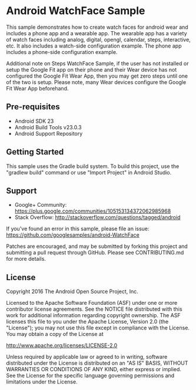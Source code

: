 
Android WatchFace Sample
===================================

This sample demonstrates how to create watch faces for android wear and includes a phone app
and a wearable app. The wearable app has a variety of watch faces including analog, digital,
opengl, calendar, steps, interactive, etc. It also includes a watch-side configuration example.
The phone app includes a phone-side configuration example.

Additional note on Steps WatchFace Sample, if the user has not installed or setup the Google Fit app
on their phone and their Wear device has not configured the Google Fit Wear App, then you may get
zero steps until one of the two is setup. Please note, many Wear devices configure the Google Fit
Wear App beforehand.

Pre-requisites
--------------

- Android SDK 23
- Android Build Tools v23.0.3
- Android Support Repository

Getting Started
---------------

This sample uses the Gradle build system. To build this project, use the
"gradlew build" command or use "Import Project" in Android Studio.

Support
-------

- Google+ Community: https://plus.google.com/communities/105153134372062985968
- Stack Overflow: http://stackoverflow.com/questions/tagged/android

If you've found an error in this sample, please file an issue:
https://github.com/googlesamples/android-WatchFace

Patches are encouraged, and may be submitted by forking this project and
submitting a pull request through GitHub. Please see CONTRIBUTING.md for more details.

License
-------

Copyright 2016 The Android Open Source Project, Inc.

Licensed to the Apache Software Foundation (ASF) under one or more contributor
license agreements.  See the NOTICE file distributed with this work for
additional information regarding copyright ownership.  The ASF licenses this
file to you under the Apache License, Version 2.0 (the "License"); you may not
use this file except in compliance with the License.  You may obtain a copy of
the License at

http://www.apache.org/licenses/LICENSE-2.0

Unless required by applicable law or agreed to in writing, software
distributed under the License is distributed on an "AS IS" BASIS, WITHOUT
WARRANTIES OR CONDITIONS OF ANY KIND, either express or implied.  See the
License for the specific language governing permissions and limitations under
the License.

